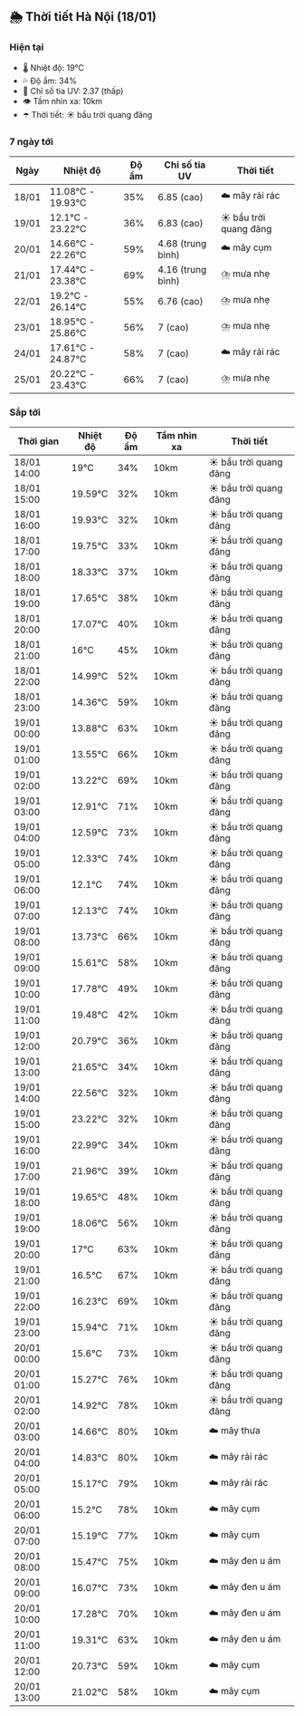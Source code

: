 ## 🌦️ Thời tiết Hà Nội (18/01)

### Hiện tại

- 🌡️ Nhiệt độ: 19℃
- 💦 Độ ẩm: 34%
- 🌟 Chỉ số tia UV: 2.37 (thấp)
- 👁️ Tầm nhìn xa: 10km
- ☂️ Thời tiết: ☀️ bầu trời quang đãng

### 7 ngày tới

| Ngày | Nhiệt độ | Độ ẩm | Chỉ số tia UV | Thời tiết |
| --- | --- | --- | --- | --- |
| 18/01 | 11.08℃ - 19.93℃ | 35% | 6.85 (cao) | ☁️ mây rải rác |
| 19/01 | 12.1℃ - 23.22℃ | 36% | 6.83 (cao) | ☀️ bầu trời quang đãng |
| 20/01 | 14.66℃ - 22.26℃ | 59% | 4.68 (trung bình) | ☁️ mây cụm |
| 21/01 | 17.44℃ - 23.38℃ | 69% | 4.16 (trung bình) | ⛈️ mưa nhẹ |
| 22/01 | 19.2℃ - 26.14℃ | 55% | 6.76 (cao) | ⛈️ mưa nhẹ |
| 23/01 | 18.95℃ - 25.86℃ | 56% | 7 (cao) | ⛈️ mưa nhẹ |
| 24/01 | 17.61℃ - 24.87℃ | 58% | 7 (cao) | ☁️ mây rải rác |
| 25/01 | 20.22℃ - 23.43℃ | 66% | 7 (cao) | ⛈️ mưa nhẹ |

### Sắp tới

| Thời gian | Nhiệt độ | Độ ẩm | Tầm nhìn xa | Thời tiết |
| --- | --- | --- | --- | --- |
| 18/01 14:00 | 19℃ | 34% | 10km | ☀️ bầu trời quang đãng |
| 18/01 15:00 | 19.59℃ | 32% | 10km | ☀️ bầu trời quang đãng |
| 18/01 16:00 | 19.93℃ | 32% | 10km | ☀️ bầu trời quang đãng |
| 18/01 17:00 | 19.75℃ | 33% | 10km | ☀️ bầu trời quang đãng |
| 18/01 18:00 | 18.33℃ | 37% | 10km | ☀️ bầu trời quang đãng |
| 18/01 19:00 | 17.65℃ | 38% | 10km | ☀️ bầu trời quang đãng |
| 18/01 20:00 | 17.07℃ | 40% | 10km | ☀️ bầu trời quang đãng |
| 18/01 21:00 | 16℃ | 45% | 10km | ☀️ bầu trời quang đãng |
| 18/01 22:00 | 14.99℃ | 52% | 10km | ☀️ bầu trời quang đãng |
| 18/01 23:00 | 14.36℃ | 59% | 10km | ☀️ bầu trời quang đãng |
| 19/01 00:00 | 13.88℃ | 63% | 10km | ☀️ bầu trời quang đãng |
| 19/01 01:00 | 13.55℃ | 66% | 10km | ☀️ bầu trời quang đãng |
| 19/01 02:00 | 13.22℃ | 69% | 10km | ☀️ bầu trời quang đãng |
| 19/01 03:00 | 12.91℃ | 71% | 10km | ☀️ bầu trời quang đãng |
| 19/01 04:00 | 12.59℃ | 73% | 10km | ☀️ bầu trời quang đãng |
| 19/01 05:00 | 12.33℃ | 74% | 10km | ☀️ bầu trời quang đãng |
| 19/01 06:00 | 12.1℃ | 74% | 10km | ☀️ bầu trời quang đãng |
| 19/01 07:00 | 12.13℃ | 74% | 10km | ☀️ bầu trời quang đãng |
| 19/01 08:00 | 13.73℃ | 66% | 10km | ☀️ bầu trời quang đãng |
| 19/01 09:00 | 15.61℃ | 58% | 10km | ☀️ bầu trời quang đãng |
| 19/01 10:00 | 17.78℃ | 49% | 10km | ☀️ bầu trời quang đãng |
| 19/01 11:00 | 19.48℃ | 42% | 10km | ☀️ bầu trời quang đãng |
| 19/01 12:00 | 20.79℃ | 36% | 10km | ☀️ bầu trời quang đãng |
| 19/01 13:00 | 21.65℃ | 34% | 10km | ☀️ bầu trời quang đãng |
| 19/01 14:00 | 22.56℃ | 32% | 10km | ☀️ bầu trời quang đãng |
| 19/01 15:00 | 23.22℃ | 32% | 10km | ☀️ bầu trời quang đãng |
| 19/01 16:00 | 22.99℃ | 34% | 10km | ☀️ bầu trời quang đãng |
| 19/01 17:00 | 21.96℃ | 39% | 10km | ☀️ bầu trời quang đãng |
| 19/01 18:00 | 19.65℃ | 48% | 10km | ☀️ bầu trời quang đãng |
| 19/01 19:00 | 18.06℃ | 56% | 10km | ☀️ bầu trời quang đãng |
| 19/01 20:00 | 17℃ | 63% | 10km | ☀️ bầu trời quang đãng |
| 19/01 21:00 | 16.5℃ | 67% | 10km | ☀️ bầu trời quang đãng |
| 19/01 22:00 | 16.23℃ | 69% | 10km | ☀️ bầu trời quang đãng |
| 19/01 23:00 | 15.94℃ | 71% | 10km | ☀️ bầu trời quang đãng |
| 20/01 00:00 | 15.6℃ | 73% | 10km | ☀️ bầu trời quang đãng |
| 20/01 01:00 | 15.27℃ | 76% | 10km | ☀️ bầu trời quang đãng |
| 20/01 02:00 | 14.92℃ | 78% | 10km | ☀️ bầu trời quang đãng |
| 20/01 03:00 | 14.66℃ | 80% | 10km | ☁️ mây thưa |
| 20/01 04:00 | 14.83℃ | 80% | 10km | ☁️ mây rải rác |
| 20/01 05:00 | 15.17℃ | 79% | 10km | ☁️ mây rải rác |
| 20/01 06:00 | 15.2℃ | 78% | 10km | ☁️ mây cụm |
| 20/01 07:00 | 15.19℃ | 77% | 10km | ☁️ mây cụm |
| 20/01 08:00 | 15.47℃ | 75% | 10km | ☁️ mây đen u ám |
| 20/01 09:00 | 16.07℃ | 73% | 10km | ☁️ mây đen u ám |
| 20/01 10:00 | 17.28℃ | 70% | 10km | ☁️ mây đen u ám |
| 20/01 11:00 | 19.31℃ | 63% | 10km | ☁️ mây đen u ám |
| 20/01 12:00 | 20.73℃ | 59% | 10km | ☁️ mây cụm |
| 20/01 13:00 | 21.02℃ | 58% | 10km | ☁️ mây cụm |
